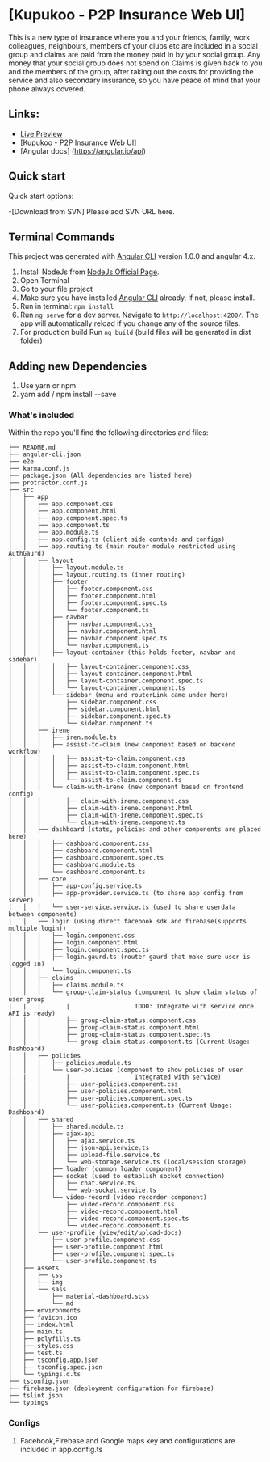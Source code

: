 # [Kupukoo - P2P Insurance Web UI]

This is a new type of insurance where you and your friends, family, work colleagues, neighbours, members of your clubs etc are included in a social group and claims are paid from the money paid in by your social group. Any money that your social group does not spend on Claims is given back to you and the members of the group, after taking out the costs for providing the service and also secondary insurance, so you have peace of mind that your phone always covered.

## Links:

+ [Live Preview](https://test.kupukoo.com/index.html)
+ [Kupukoo - P2P Insurance Web UI]
+ [Angular docs] (https://angular.io/api)

## Quick start

Quick start options:

-[Download from SVN]
Please add SVN URL here.

## Terminal Commands

This project was generated with [Angular CLI](https://github.com/angular/angular-cli) version 1.0.0 and angular 4.x.

1. Install NodeJs from [NodeJs Official Page](https://nodejs.org/en).
2. Open Terminal
3. Go to your file project
4. Make sure you have installed [Angular CLI](https://github.com/angular/angular-cli) already. If not, please install.
5. Run in terminal: ```npm install```
6. Run `ng serve` for a dev server. Navigate to `http://localhost:4200/`. The app will automatically reload if you change any of the source files.
7. For production build Run `ng build` (build files will be generated in dist folder)

## Adding new Dependencies

1. Use yarn or npm
2. yarn add <packagename> / npm install <packagename> --save


### What's included

Within the repo you'll find the following directories and files:

```
├── README.md
├── angular-cli.json
├── e2e
├── karma.conf.js
├── package.json (All dependencies are listed here)
├── protractor.conf.js
├── src
│   ├── app
│   │   ├── app.component.css
│   │   ├── app.component.html
│   │   ├── app.component.spec.ts
│   │   ├── app.component.ts
│   │   ├── app.module.ts
│   │   ├── app.config.ts (client side contands and configs)
│   │   ├── app.routing.ts (main router module restricted using AuthGaurd)
│   │   ├── layout
│   │   │   ├── layout.module.ts
│   │   │   ├── layout.routing.ts (inner routing)
│   │   │   ├── footer
│   │   │   │   ├── footer.component.css
│   │   │   │   ├── footer.component.html
│   │   │   │   ├── footer.component.spec.ts
│   │   │   │   └── footer.component.ts
│   │   │   ├── navbar
│   │   │   │   ├── navbar.component.css
│   │   │   │   ├── navbar.component.html
│   │   │   │   ├── navbar.component.spec.ts
│   │   │   │   └── navbar.component.ts
│   │   │   ├── layout-container (this holds footer, navbar and sidebar)
│   │   │   │   ├── layout-container.component.css
│   │   │   │   ├── layout-container.component.html
│   │   │   │   ├── layout-container.component.spec.ts
│   │   │   │   └── layout-container.component.ts
│   │   │   └── sidebar (menu and routerLink came under here)
│   │   │       ├── sidebar.component.css
│   │   │       ├── sidebar.component.html
│   │   │       ├── sidebar.component.spec.ts
│   │   │       └── sidebar.component.ts
│   │   ├── irene
│   │   │   ├── iren.module.ts
│   │   │   ├── assist-to-claim (new component based on backend workflow)
│   │   │   │   ├── assist-to-claim.component.css
│   │   │   │   ├── assist-to-claim.component.html
│   │   │   │   ├── assist-to-claim.component.spec.ts
│   │   │   │   └── assist-to-claim.component.ts
│   │   │   └── claim-with-irene (new component based on frontend config)
│   │   │       ├── claim-with-irene.component.css
│   │   │       ├── claim-with-irene.component.html
│   │   │       ├── claim-with-irene.component.spec.ts
│   │   │       └── claim-with-irene.component.ts
│   │   ├── dashboard (stats, policies and other components are placed here)
│   │   │   ├── dashboard.component.css
│   │   │   ├── dashboard.component.html
│   │   │   ├── dashboard.component.spec.ts
│   │   │   ├── dashboard.module.ts
│   │   │   └── dashboard.component.ts
│   │   ├── core
│   │   │   ├── app-config.service.ts
│   │   │   ├── app-provider.service.ts (to share app config from server)
│   │   │   └── user-service.service.ts (used to share userdata between components)
│   │   ├── login (using direct facebook sdk and firebase(supports multiple login))
│   │   │   ├── login.component.css
│   │   │   ├── login.component.html
│   │   │   ├── login.component.spec.ts
│   │   │   ├── login.gaurd.ts (router gaurd that make sure user is logged in)
│   │   │   └── login.component.ts
│   │   ├── claims
│   │   │   ├── claims.module.ts
│   │   │   └── group-claim-status (component to show claim status of user group
|   |   |       |                  TODO: Integrate with service once API is ready)
│   │   │       ├── group-claim-status.component.css
│   │   │       ├── group-claim-status.component.html
│   │   │       ├── group-claim-status.component.spec.ts
│   │   │       └── group-claim-status.component.ts (Current Usage: Dashboard)
│   │   ├── policies
│   │   │   ├── policies.module.ts
│   │   │   └── user-policies (component to show policies of user
|   |   |       |                  Integrated with service)
│   │   │       ├── user-policies.component.css
│   │   │       ├── user-policies.component.html
│   │   │       ├── user-policies.component.spec.ts
│   │   │       └── user-policies.component.ts (Current Usage: Dashboard)
│   │   ├── shared
│   │   │   ├── shared.module.ts
│   │   │   ├── ajax-api
│   │   │   │   ├── ajax.service.ts
│   │   │   │   ├── json-api.service.ts
│   │   │   │   ├── upload-file.service.ts
│   │   │   │   └── web-storage.service.ts (local/session storage)
│   │   │   ├── loader (common loader component)
│   │   │   ├── socket (used to establish socket connection)
│   │   │   │   ├── chat.service.ts
│   │   │   │   └── web-socket.service.ts
│   │   │   └── video-record (video recorder component)
│   │   │       ├── video-record.component.css
│   │   │       ├── video-record.component.html
│   │   │       ├── video-record.component.spec.ts
│   │   │       └── video-record.component.ts
│   │   └── user-profile (view/edit/upload-docs)
│   │       ├── user-profile.component.css
│   │       ├── user-profile.component.html
│   │       ├── user-profile.component.spec.ts
│   │       └── user-profile.component.ts
│   ├── assets
│   │   ├── css
│   │   ├── img
│   │   └── sass
│   │       ├── material-dashboard.scss
│   │       └── md
│   ├── environments
│   ├── favicon.ico
│   ├── index.html
│   ├── main.ts
│   ├── polyfills.ts
│   ├── styles.css
│   ├── test.ts
│   ├── tsconfig.app.json
│   ├── tsconfig.spec.json
│   └── typings.d.ts
├── tsconfig.json
├── firebase.json (deployment configuration for firebase)
├── tslint.json
└── typings
```

### Configs

1. Facebook,Firebase and Google maps key and configurations are included in app.config.ts